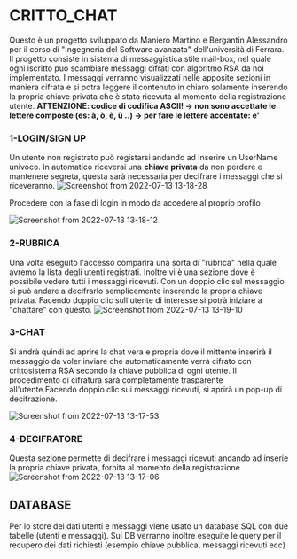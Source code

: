 # CRITTO_CHAT 
Questo è un progetto sviluppato da Maniero Martino e Bergantin Alessandro per il corso di "Ingegneria del Software avanzata" dell'università di Ferrara.
Il progetto consiste in sistema di messaggistica stile mail-box, nel quale ogni iscritto può scambiare messaggi cifrati con algoritmo RSA da noi implementato.
I messaggi verranno visualizzati nelle apposite sezioni in maniera cifrata e si potrà leggere il contenuto in chiaro solamente inserendo la propria chiave privata che è stata ricevuta al momento della registrazione utente.
**ATTENZIONE: codice di codifica ASCII! -> non sono accettate le lettere composte (es: à, ò, è, ù ..) -> per fare le lettere accentate: e'**


### 1-LOGIN/SIGN UP
Un utente non registrato può registarsi andando ad inserire un UserName univoco. In automatico riceverai una **chiave privata** da non perdere e mantenere segreta, questa sarà necessaria per decifrare i messaggi che si riceveranno.
![Screenshot from 2022-07-13 13-18-28](https://user-images.githubusercontent.com/100956253/178722404-5e571255-f623-4854-a618-ac9371e6bdc8.png)

Procedere con la fase di login in modo da accedere al proprio profilo

![Screenshot from 2022-07-13 13-18-12](https://user-images.githubusercontent.com/100956253/178722193-855e60c1-99c8-448e-a9a5-b05de0be900e.png)


### **2-RUBRICA** 
Una volta eseguito l'accesso comparirà una sorta di "rubrica" nella quale avremo la lista degli utenti registrati. Inoltre vi è una sezione dove è possibile vedere tutti i messaggi ricevuti. Con un doppio clic sul messaggio si può andare a decifrarlo semplicemente inserendo la propria chiave privata.
Facendo doppio clic sull'utente di interesse si potrà iniziare a "chattare" con questo.
![Screenshot from 2022-07-13 13-19-10](https://user-images.githubusercontent.com/100956253/178727900-89755a06-578f-419e-95d1-009cf4d8b013.png)


### **3-CHAT**
Si andrà quindi ad aprire la chat vera e propria dove il mittente inserirà il messaggio da voler inviare che automaticamente verrà cifrato con crittosistema RSA secondo la chiave pubblica di ogni utente. Il procedimento di cifratura sarà completamente trasparente all'utente.Facendo doppio clic sui messaggi ricevuti, si aprirà un pop-up di decifrazione.

![Screenshot from 2022-07-13 13-17-53](https://user-images.githubusercontent.com/100956253/178727145-6d181721-fd7c-4b26-9f12-39ad9f5b7a1f.png)

### **4-DECIFRATORE**
Questa sezione permette di decifrare i messaggi ricevuti andando ad inserie la propria chiave privata, fornita al momento della registrazione
![Screenshot from 2022-07-13 13-17-06](https://user-images.githubusercontent.com/100956253/178727963-d945a01f-60ed-4a4e-ba16-e368a196b027.png)


## DATABASE
Per lo store dei dati utenti e messaggi viene usato un database SQL con due tabelle (utenti e messaggi). Sul DB verranno inoltre eseguite le query per il recupero dei dati richiesti (esempio chiave pubblica, messaggi ricevuti ecc)
